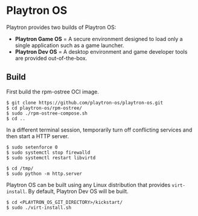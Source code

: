 # Playtron OS

Playtron provides two builds of Playtron OS:

- **Playtron Game OS** = A secure environment designed to load only a single application such as a game launcher.
- **Playtron Dev OS** = A desktop environment and game developer tools are provided out-of-the-box.

## Build

First build the rpm-ostree OCI image.

```
$ git clone https://github.com/playtron-os/playtron-os.git
$ cd playtron-os/rpm-ostree/
$ sudo ./rpm-ostree-compose.sh
$ cd ..
```

In a different terminal session, temporarily turn off conflicting services and then start a HTTP server.

```
$ sudo setenforce 0
$ sudo systemctl stop firewalld
$ sudo systemctl restart libvirtd
```

```
$ cd /tmp/
$ sudo python -m http.server
```

Playtron OS can be built using any Linux distribution that provides `virt-install`. By default, Playtron Dev OS will be built.

```
$ cd <PLAYTRON_OS_GIT_DIRECTORY>/kickstart/
$ sudo ./virt-install.sh
```

